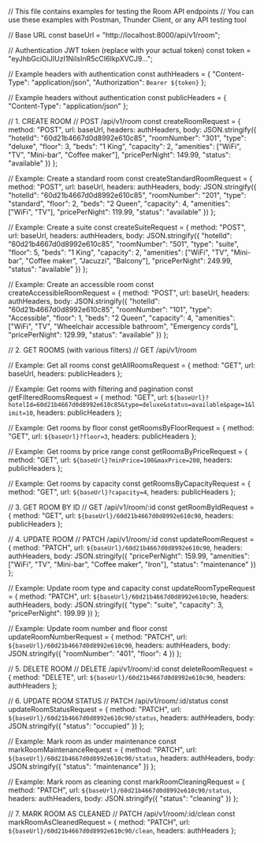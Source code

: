// This file contains examples for testing the Room API endpoints
// You can use these examples with Postman, Thunder Client, or any API testing tool

// Base URL
const baseUrl = "http://localhost:8000/api/v1/room";

// Authentication JWT token (replace with your actual token)
const token = "eyJhbGciOiJIUzI1NiIsInR5cCI6IkpXVCJ9...";

// Example headers with authentication
const authHeaders = {
  "Content-Type": "application/json",
  "Authorization": `Bearer ${token}`
};

// Example headers without authentication
const publicHeaders = {
  "Content-Type": "application/json"
};

// 1. CREATE ROOM
// POST /api/v1/room
const createRoomRequest = {
  method: "POST",
  url: baseUrl,
  headers: authHeaders,
  body: JSON.stringify({
    "hotelId": "60d21b4667d0d8992e610c85",
    "roomNumber": "301",
    "type": "deluxe",
    "floor": 3,
    "beds": "1 King",
    "capacity": 2,
    "amenities": ["WiFi", "TV", "Mini-bar", "Coffee maker"],
    "pricePerNight": 149.99,
    "status": "available"
  })
};

// Example: Create a standard room
const createStandardRoomRequest = {
  method: "POST",
  url: baseUrl,
  headers: authHeaders,
  body: JSON.stringify({
    "hotelId": "60d21b4667d0d8992e610c85",
    "roomNumber": "201",
    "type": "standard",
    "floor": 2,
    "beds": "2 Queen",
    "capacity": 4,
    "amenities": ["WiFi", "TV"],
    "pricePerNight": 119.99,
    "status": "available"
  })
};

// Example: Create a suite
const createSuiteRequest = {
  method: "POST",
  url: baseUrl,
  headers: authHeaders,
  body: JSON.stringify({
    "hotelId": "60d21b4667d0d8992e610c85",
    "roomNumber": "501",
    "type": "suite",
    "floor": 5,
    "beds": "1 King",
    "capacity": 2,
    "amenities": ["WiFi", "TV", "Mini-bar", "Coffee maker", "Jacuzzi", "Balcony"],
    "pricePerNight": 249.99,
    "status": "available"
  })
};

// Example: Create an accessible room
const createAccessibleRoomRequest = {
  method: "POST",
  url: baseUrl,
  headers: authHeaders,
  body: JSON.stringify({
    "hotelId": "60d21b4667d0d8992e610c85",
    "roomNumber": "101",
    "type": "Accessible",
    "floor": 1,
    "beds": "2 Queen",
    "capacity": 4,
    "amenities": ["WiFi", "TV", "Wheelchair accessible bathroom", "Emergency cords"],
    "pricePerNight": 129.99,
    "status": "available"
  })
};

// 2. GET ROOMS (with various filters)
// GET /api/v1/room

// Example: Get all rooms
const getAllRoomsRequest = {
  method: "GET",
  url: baseUrl,
  headers: publicHeaders
};

// Example: Get rooms with filtering and pagination
const getFilteredRoomsRequest = {
  method: "GET",
  url: `${baseUrl}?hotelId=60d21b4667d0d8992e610c85&type=deluxe&status=available&page=1&limit=10`,
  headers: publicHeaders
};

// Example: Get rooms by floor
const getRoomsByFloorRequest = {
  method: "GET",
  url: `${baseUrl}?floor=3`,
  headers: publicHeaders
};

// Example: Get rooms by price range
const getRoomsByPriceRequest = {
  method: "GET",
  url: `${baseUrl}?minPrice=100&maxPrice=200`,
  headers: publicHeaders
};

// Example: Get rooms by capacity
const getRoomsByCapacityRequest = {
  method: "GET",
  url: `${baseUrl}?capacity=4`,
  headers: publicHeaders
};

// 3. GET ROOM BY ID
// GET /api/v1/room/:id
const getRoomByIdRequest = {
  method: "GET",
  url: `${baseUrl}/60d21b4667d0d8992e610c90`,
  headers: publicHeaders
};

// 4. UPDATE ROOM
// PATCH /api/v1/room/:id
const updateRoomRequest = {
  method: "PATCH",
  url: `${baseUrl}/60d21b4667d0d8992e610c90`,
  headers: authHeaders,
  body: JSON.stringify({
    "pricePerNight": 159.99,
    "amenities": ["WiFi", "TV", "Mini-bar", "Coffee maker", "Iron"],
    "status": "maintenance"
  })
};

// Example: Update room type and capacity
const updateRoomTypeRequest = {
  method: "PATCH",
  url: `${baseUrl}/60d21b4667d0d8992e610c90`,
  headers: authHeaders,
  body: JSON.stringify({
    "type": "suite",
    "capacity": 3,
    "pricePerNight": 199.99
  })
};

// Example: Update room number and floor
const updateRoomNumberRequest = {
  method: "PATCH",
  url: `${baseUrl}/60d21b4667d0d8992e610c90`,
  headers: authHeaders,
  body: JSON.stringify({
    "roomNumber": "401",
    "floor": 4
  })
};

// 5. DELETE ROOM
// DELETE /api/v1/room/:id
const deleteRoomRequest = {
  method: "DELETE",
  url: `${baseUrl}/60d21b4667d0d8992e610c90`,
  headers: authHeaders
};

// 6. UPDATE ROOM STATUS
// PATCH /api/v1/room/:id/status
const updateRoomStatusRequest = {
  method: "PATCH",
  url: `${baseUrl}/60d21b4667d0d8992e610c90/status`,
  headers: authHeaders,
  body: JSON.stringify({
    "status": "occupied"
  })
};

// Example: Mark room as under maintenance
const markRoomMaintenanceRequest = {
  method: "PATCH",
  url: `${baseUrl}/60d21b4667d0d8992e610c90/status`,
  headers: authHeaders,
  body: JSON.stringify({
    "status": "maintenance"
  })
};

// Example: Mark room as cleaning
const markRoomCleaningRequest = {
  method: "PATCH",
  url: `${baseUrl}/60d21b4667d0d8992e610c90/status`,
  headers: authHeaders,
  body: JSON.stringify({
    "status": "cleaning"
  })
};

// 7. MARK ROOM AS CLEANED
// PATCH /api/v1/room/:id/clean
const markRoomAsCleanedRequest = {
  method: "PATCH",
  url: `${baseUrl}/60d21b4667d0d8992e610c90/clean`,
  headers: authHeaders
};